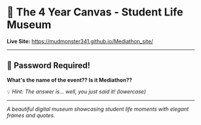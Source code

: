 # 🎨 The 4 Year Canvas - Student Life Museum

**Live Site:** https://mudmonster341.github.io/Mediathon_site/

---

## 🔐 Password Required!

**What's the name of the event?? Is it Mediathon??**

💡 *Hint: The answer is... well, you just said it! (lowercase)*

---

*A beautiful digital museum showcasing student life moments with elegant frames and quotes.*
